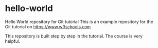 # hello-world
Hello World repository for Git tutorial
This is an example repository for the Git tutorial on https://www.w3schools.com

This repository is built step by step in the tutorial.
The course is very helpful.
